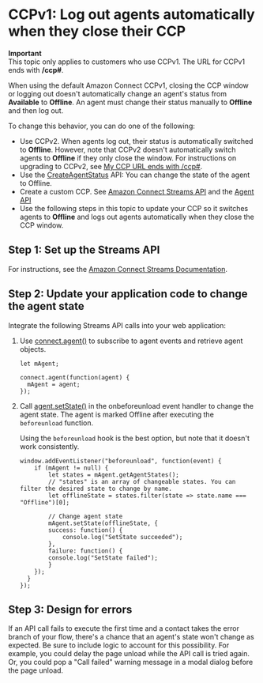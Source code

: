 # CCPv1: Log out agents automatically when they close their CCP<a name="automatic-logout"></a>

**Important**  
This topic only applies to customers who use CCPv1\. The URL for CCPv1 ends with **/ccp\#**\.

When using the default Amazon Connect CCPv1, closing the CCP window or logging out doesn't automatically change an agent's status from **Available** to **Offline**\. An agent must change their status manually to **Offline** and then log out\.

To change this behavior, you can do one of the following:
+ Use CCPv2\. When agents log out, their status is automatically switched to **Offline**\. However, note that CCPv2 doesn't automatically switch agents to **Offline** if they only close the window\. For instructions on upgrading to CCPv2, see [My CCP URL ends with /ccp\#](upgrade-browser-ccp.md)\.
+ Use the [CreateAgentStatus](https://docs.aws.amazon.com/connect/latest/APIReference/API_CreateAgentStatus.html) API: You can change the state of the agent to Offline\. 
+ Create a custom CCP\. See [Amazon Connect Streams API](https://github.com/amazon-connect/amazon-connect-streams) and the [Agent API](https://github.com/amazon-connect/amazon-connect-streams/blob/master/Documentation.md#agent-api)
+ Use the following steps in this topic to update your CCP so it switches agents to **Offline**  and logs out agents automatically when they close the CCP window\.

## Step 1: Set up the Streams API<a name="automatic-logout-for-agents-step1"></a>

For instructions, see the [Amazon Connect Streams Documentation](https://github.com/amazon-connect/amazon-connect-streams/blob/master/Documentation.md)\. 

## Step 2: Update your application code to change the agent state<a name="automatic-logout-for-agents-step2"></a>

Integrate the following Streams API calls into your web application:

1. Use [connect\.agent\(\)](https://github.com/amazon-connect/amazon-connect-streams/blob/master/Documentation.md#connectagent) to subscribe to agent events and retrieve agent objects\.

   ```
   let mAgent;
   
   connect.agent(function(agent) {
     mAgent = agent;
   });
   ```

1. Call [agent\.setState\(\)](https://github.com/amazon-connect/amazon-connect-streams/blob/master/Documentation.md#agentsetstate--agentsetstatus) in the onbeforeunload event handler to change the agent state\. The agent is marked Offline after executing the `beforeunload` function\.

   Using the `beforeunload` hook is the best option, but note that it doesn't work consistently\. 

   ```
   window.addEventListener("beforeunload", function(event) {
       if (mAgent != null) {
           let states = mAgent.getAgentStates();
           // "states" is an array of changeable states. You can filter the desired state to change by name.
           let offlineState = states.filter(state => state.name === "Offline")[0];
                         
           // Change agent state
           mAgent.setState(offlineState, {
           success: function() {
               console.log("SetState succeeded");
           },
           failure: function() {
           console.log("SetState failed");
           }
       });
     }
   });
   ```

## Step 3: Design for errors<a name="automatic-logout-for-agents-step3"></a>

If an API call fails to execute the first time and a contact takes the error branch of your flow, there's a chance that an agent's state won't change as expected\. Be sure to include logic to account for this possibility\. For example, you could delay the page unload while the API call is tried again\. Or, you could pop a "Call failed" warning message in a modal dialog before the page unload\.